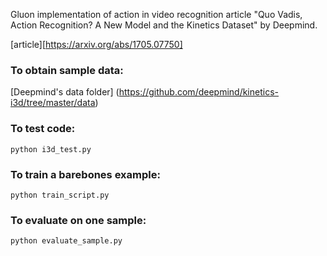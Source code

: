 Gluon implementation of action in video recognition article "Quo Vadis, Action Recognition? A New Model and the Kinetics Dataset" by Deepmind. 

[article][https://arxiv.org/abs/1705.07750]

### To obtain sample data:
[Deepmind's data folder] (https://github.com/deepmind/kinetics-i3d/tree/master/data)

### To test code:
```
python i3d_test.py
```
### To train a barebones example:
```
python train_script.py
```
### To evaluate on one sample:
```
python evaluate_sample.py
```
